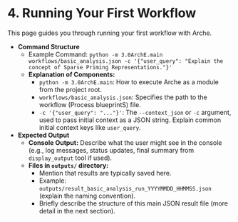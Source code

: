 # 4. Running Your First Workflow

<!--
Instruction for AI Assistant (e.g., Cursor) or Keyholder populating the Wiki:
Provide a simple command example, explain its structure, and describe the expected output.
-->

This page guides you through running your first workflow with Arche.

*   **Command Structure**
    *   Example Command: `python -m 3.0ArchE.main workflows/basic_analysis.json -c '{"user_query": "Explain the concept of Sparse Priming Representations."}'`
    *   **Explanation of Components:**
        *   `python -m 3.0ArchE.main`: How to execute Arche as a module from the project root.
        *   `workflows/basic_analysis.json`: Specifies the path to the workflow (Process blueprintS) file.
        *   `-c '{"user_query": "..."}'`: The `--context_json` or `-c` argument, used to pass initial context as a JSON string. Explain common initial context keys like `user_query`.
*   **Expected Output**
    *   **Console Output:** Describe what the user might see in the console (e.g., log messages, status updates, final summary from `display_output` tool if used).
    *   **Files in `outputs/` directory:**
        *   Mention that results are typically saved here.
        *   Example: `outputs/result_basic_analysis_run_YYYYMMDD_HHMMSS.json` (explain the naming convention).
        *   Briefly describe the structure of this main JSON result file (more detail in the next section). 